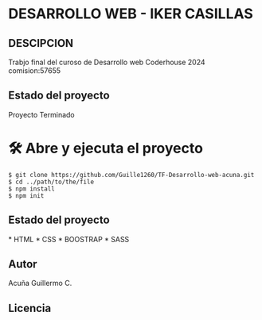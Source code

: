 
<h1 > DESARROLLO WEB - IKER CASILLAS </h1>

<h2 > DESCIPCION</h2>
    <p>
        Trabjo final del curoso de Desarrollo web
        Coderhouse 2024 
        comision:57655
    </p>
        
    

<h2 > Estado del proyecto</h2>
   <p>
        Proyecto Terminado
    </p>
    


# 🛠️ Abre y ejecuta el proyecto

```
$ git clone https://github.com/Guille1260/TF-Desarrollo-web-acuna.git
$ cd ../path/to/the/file
$ npm install
$ npm init
```

<h2 > Estado del proyecto</h2>
   <p>
        * HTML
        * CSS
        * BOOSTRAP
        * SASS
   </p>

<h2 >Autor</h2>
   Acuña Guillermo C. 


<h2 > Licencia</h2>